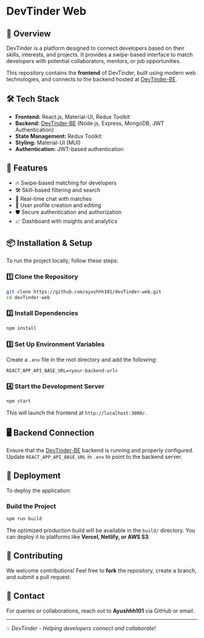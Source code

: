 # DevTinder Web

## 🚀 Overview
DevTinder is a platform designed to connect developers based on their skills, interests, and projects. It provides a swipe-based interface to match developers with potential collaborators, mentors, or job opportunities.

This repository contains the **frontend** of DevTinder, built using modern web technologies, and connects to the backend hosted at [DevTinder-BE](https://github.com/ayushhh101/DevTinder-BE).

## 🛠 Tech Stack
- **Frontend:** React.js, Material-UI, Redux Toolkit
- **Backend:** [DevTinder-BE](https://github.com/ayushhh101/DevTinder-BE) (Node.js, Express, MongoDB, JWT Authentication)
- **State Management:** Redux Toolkit
- **Styling:** Material-UI (MUI)
- **Authentication:** JWT-based authentication

## 🌟 Features
- 🔥 Swipe-based matching for developers
- 🛠 Skill-based filtering and search
- 💬 Real-time chat with matches
- 🎯 User profile creation and editing
- 🛡 Secure authentication and authorization
- 📈 Dashboard with insights and analytics

## 📦 Installation & Setup
To run the project locally, follow these steps:

### 1️⃣ Clone the Repository
```bash
git clone https://github.com/ayushhh101/devTinder-web.git
cd devTinder-web
```

### 2️⃣ Install Dependencies
```bash
npm install
```

### 3️⃣ Set Up Environment Variables
Create a `.env` file in the root directory and add the following:
```env
REACT_APP_API_BASE_URL=<your-backend-url>
```

### 4️⃣ Start the Development Server
```bash
npm start
```
This will launch the frontend at `http://localhost:3000/`.

## 🖥 Backend Connection
Ensure that the [DevTinder-BE](https://github.com/ayushhh101/DevTinder-BE) backend is running and properly configured. Update `REACT_APP_API_BASE_URL` in `.env` to point to the backend server.

## 🚀 Deployment
To deploy the application:

### Build the Project
```bash
npm run build
```
The optimized production build will be available in the `build/` directory. You can deploy it to platforms like **Vercel, Netlify, or AWS S3**.

## 🤝 Contributing
We welcome contributions! Feel free to **fork** the repository, create a branch, and submit a pull request.

## 📩 Contact
For queries or collaborations, reach out to **Ayushhh101** via GitHub or email.

---
💡 *DevTinder - Helping developers connect and collaborate!*

